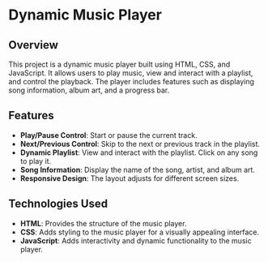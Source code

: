 # Dynamic Music Player

## Overview
This project is a dynamic music player built using HTML, CSS, and JavaScript. It allows users to play music, view and interact with a playlist, and control the playback. The player includes features such as displaying song information, album art, and a progress bar.

## Features
- **Play/Pause Control**: Start or pause the current track.
- **Next/Previous Control**: Skip to the next or previous track in the playlist.
- **Dynamic Playlist**: View and interact with the playlist. Click on any song to play it.
- **Song Information**: Display the name of the song, artist, and album art.
- **Responsive Design**: The layout adjusts for different screen sizes.

## Technologies Used
- **HTML**: Provides the structure of the music player.
- **CSS**: Adds styling to the music player for a visually appealing interface.
- **JavaScript**: Adds interactivity and dynamic functionality to the music player.


